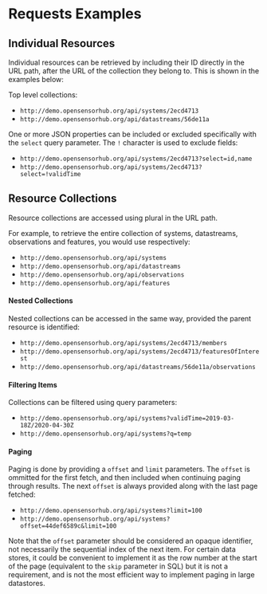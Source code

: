 # Requests Examples

## Individual Resources

Individual resources can be retrieved by including their ID directly in the URL path, after the URL of the collection they belong to. This is shown in the examples below:

Top level collections:

  - `http://demo.opensensorhub.org/api/systems/2ecd4713`
  - `http://demo.opensensorhub.org/api/datastreams/56de11a`

One or more JSON properties can be included or excluded specifically with the `select` query parameter. The `!` character is used to exclude fields:

  - `http://demo.opensensorhub.org/api/systems/2ecd4713?select=id,name`
  - `http://demo.opensensorhub.org/api/systems/2ecd4713?select=!validTime`


## Resource Collections

Resource collections are accessed using plural in the URL path.

For example, to retrieve the entire collection of systems, datastreams, observations and features, you would use respectively:

  - `http://demo.opensensorhub.org/api/systems`
  - `http://demo.opensensorhub.org/api/datastreams`
  - `http://demo.opensensorhub.org/api/observations`
  - `http://demo.opensensorhub.org/api/features`


#### Nested Collections

Nested collections can be accessed in the same way, provided the parent resource is identified:

  - `http://demo.opensensorhub.org/api/systems/2ecd4713/members`
  - `http://demo.opensensorhub.org/api/systems/2ecd4713/featuresOfInterest`
  - `http://demo.opensensorhub.org/api/datastreams/56de11a/observations`


#### Filtering Items

Collections can be filtered using query parameters:

  - `http://demo.opensensorhub.org/api/systems?validTime=2019-03-18Z/2020-04-30Z`
  - `http://demo.opensensorhub.org/api/systems?q=temp`


#### Paging

Paging is done by providing a `offset` and `limit` parameters. The `offset` is ommitted for the first fetch, and then included when continuing paging through results. The next `offset` is always provided along with the last page fetched:

  - `http://demo.opensensorhub.org/api/systems?limit=100`
  - `http://demo.opensensorhub.org/api/systems?offset=44def6589c&limit=100`

Note that the `offset` parameter should be considered an opaque identifier, not necessarily the sequential index of the next item. For certain data stores, it could be convenient to implement it as the row number at the start of the page (equivalent to the `skip` parameter in SQL) but it is not a requirement, and is not the most efficient way to implement paging in large datastores.

